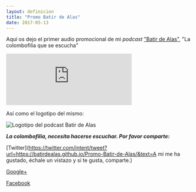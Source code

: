 ```yaml
---
layout: definicion
title: "Promo Batir de Alas"
date: 2017-05-13
---
```


Aquí os dejo el primer audio promocional de mi *podcast* ["Batir de Alas"](https://batirdealas.github.io), "La colombofilia que se escucha"


<iframe src="https://archive.org/embed/PromoBatirDeAlasPodcast" width="340" height="140" frameborder="0" webkitallowfullscreen="true" mozallowfullscreen="true" allowfullscreen></iframe>

Así como el logotipo del mismo:

![Logotipo del podcast Batir de Alas](https://batirdealas.github.io/images/BdA700x700.png)



__*La colombofilia, necesita hacerse escuchar. Por favor comparte:*__

[Twitter](https://twitter.com/intent/tweet?url=https://batirdealas.github.io/Promo-Batir-de-Alas/&text=A mí me ha gustado, échale un vistazo y si te gusta, comparte.)

[Google+](https://plus.google.com/share?url=https://batirdealas.github.io/Promo-Batir-de-Alas/)

[Facebook](https://www.facebook.com/sharer/sharer.php?u=https://batirdealas.github.io/Promo-Batir-de-Alas/)

